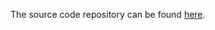 The source code repository can be found [here](http://code.google.com/p/cssmatch-plugin/source/checkout).